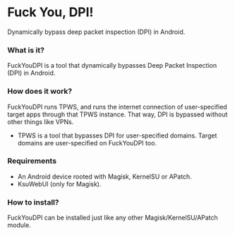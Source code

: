 # Fuck You, DPI!
Dynamically bypass deep packet inspection (DPI) in Android.

### What is it?
FuckYouDPI is a tool that dynamically bypasses Deep Packet Inspection (DPI) in Android.

### How does it work?
FuckYouDPI runs TPWS, and runs the internet connection of user-specified target apps through that TPWS instance. That way, DPI is bypassed without other things like VPNs.
* TPWS is a tool that bypasses DPI for user-specified domains. Target domains are user-specified on FuckYouDPI too.

### Requirements
* An Android device rooted with Magisk, KernelSU or APatch.
* KsuWebUI (only for Magisk).

### How to install?
FuckYouDPI can be installed just like any other Magisk/KernelSU/APatch module.
